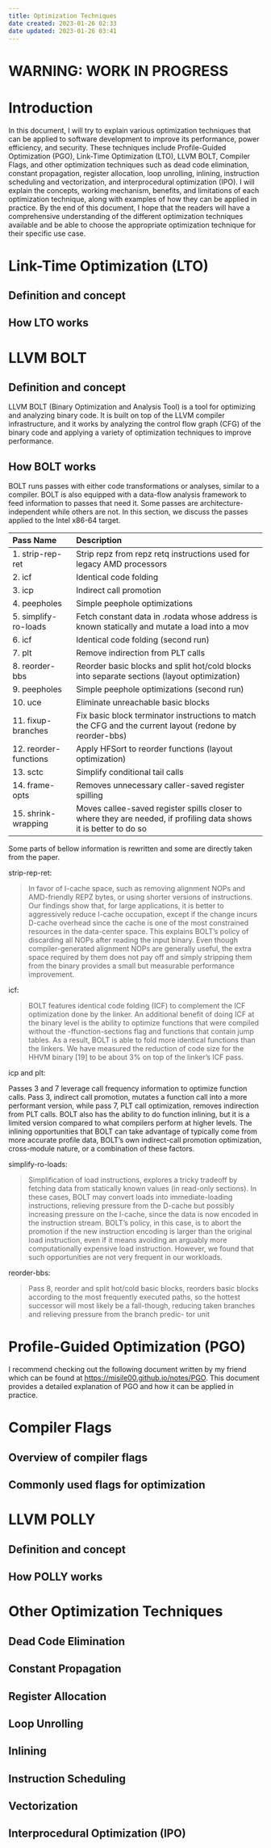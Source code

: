 ```yaml
---
title: Optimization Techniques
date created: 2023-01-26 02:33
date updated: 2023-01-26 03:41
---
```


# WARNING: WORK IN PROGRESS

# Introduction

In this document, I will try to explain various optimization techniques that can be applied to software development to improve its performance, power efficiency, and security. These techniques include Profile-Guided Optimization (PGO), Link-Time Optimization (LTO), LLVM BOLT, Compiler Flags, and other optimization techniques such as dead code elimination, constant propagation, register allocation, loop unrolling, inlining, instruction scheduling and vectorization, and interprocedural optimization (IPO). I will explain the concepts, working mechanism, benefits, and limitations of each optimization technique, along with examples of how they can be applied in practice. By the end of this document, I hope that the readers will have a comprehensive understanding of the different optimization techniques available and be able to choose the appropriate optimization technique for their specific use case.

# Link-Time Optimization (LTO)

## Definition and concept

## How LTO works

# LLVM BOLT

## Definition and concept

LLVM BOLT (Binary Optimization and Analysis Tool) is a tool for optimizing and analyzing binary code. It is built on top of the LLVM compiler infrastructure, and it works by analyzing the control flow graph (CFG) of the binary code and applying a variety of optimization techniques to improve performance.

## How BOLT works

BOLT runs passes with either code transformations or analyses, similar to a compiler. BOLT is also equipped with a data-flow analysis framework to feed information to passes that need it. Some passes are architecture-independent while others are not. In this section, we discuss the passes applied to the Intel x86-64 target.

| Pass Name             | Description                                                                                                       |
| :-------------------- | :---------------------------------------------------------------------------------------------------------------- |
| 1. strip-rep-ret      | Strip repz from repz retq instructions used for legacy AMD processors                                             |
| 2. icf                | Identical code folding                                                                                            |
| 3. icp                | Indirect call promotion                                                                                           |
| 4. peepholes          | Simple peephole optimizations                                                                                     |
| 5. simplify-ro-loads  | Fetch constant data in .rodata whose address is known   statically and mutate a load into a mov                   |
| 6. icf                | Identical code folding (second run)                                                                               |
| 7. plt                | Remove indirection from PLT calls                                                                                 |
| 8. reorder-bbs        | Reorder basic blocks and split hot/cold blocks into separate sections (layout optimization)                       |
| 9. peepholes          | Simple peephole optimizations (second run)                                                                        |
| 10. uce               | Eliminate unreachable basic blocks                                                                                |
| 11. fixup-branches    | Fix basic block terminator instructions to match the CFG and the current layout (redone by reorder-bbs)           |
| 12. reorder-functions | Apply HFSort to reorder functions (layout optimization)                                                           |
| 13. sctc              | Simplify conditional tail calls                                                                                   |
| 14. frame-opts        | Removes unnecessary caller-saved register spilling                                                                |
| 15. shrink-wrapping   | Moves callee-saved register spills closer to where they are needed, if profiling data shows it is better to do so |

Some parts of bellow information is rewritten and some are directly taken from the paper.

strip-rep-ret:

> In favor of I-cache space, such as removing alignment NOPs and AMD-friendly REPZ bytes, or using shorter versions of instructions. Our findings show that, for large applications, it is better to aggressively reduce I-cache occupation, except if the change incurs D-cache overhead since the cache is one of the most constrained resources in the data-center space. This explains BOLT’s policy of discarding all NOPs after reading the input binary. Even though compiler-generated alignment NOPs are generally useful, the extra space required by them does not pay off and simply stripping them from the binary provides a small but measurable performance improvement.

icf:

> BOLT features identical code folding (ICF) to complement the ICF optimization done by the linker. An additional benefit of doing ICF at the binary level is the ability to optimize functions that were compiled without the -ffunction-sections flag and functions that contain jump tables. As a result, BOLT is able to fold more identical functions than the linkers. We have measured the reduction of code size for the HHVM binary [19] to be about 3% on top of the linker’s ICF pass.

icp and plt:

Passes 3 and 7 leverage call frequency information to optimize function calls. Pass 3, indirect call promotion, mutates a function call into a more performant version, while pass 7, PLT call optimization, removes indirection from PLT calls. BOLT also has the ability to do function inlining, but it is a limited version compared to what compilers perform at higher levels. The inlining opportunities that BOLT can take advantage of typically come from more accurate profile data, BOLT’s own indirect-call promotion optimization, cross-module nature, or a combination of these factors.

simplify-ro-loads:

> Simplification of load instructions, explores a tricky tradeoff by fetching data from statically known values (in read-only sections). In these cases, BOLT may convert loads into immediate-loading instructions, relieving pressure from the D-cache but possibly increasing pressure on the I-cache, since the data is now encoded in the instruction stream. BOLT’s policy, in this case, is to abort the promotion if the new instruction encoding is larger than the original load instruction, even if it means avoiding an arguably more computationally expensive load instruction. However, we found that such opportunities are not very frequent in our workloads.

reorder-bbs:

> Pass 8, reorder and split hot/cold basic blocks, reorders basic blocks according to the most frequently executed paths, so the hottest successor will most likely be a fall-though, reducing taken branches and relieving pressure from the branch predic- tor unit

# Profile-Guided Optimization (PGO)

I recommend checking out the following document written by my friend which can be found at <https://misile00.github.io/notes/PGO>. This document provides a detailed explanation of PGO and how it can be applied in practice.

# Compiler Flags

## Overview of compiler flags

## Commonly used flags for optimization

# LLVM POLLY

## Definition and concept

## How POLLY works

# Other Optimization Techniques

## Dead Code Elimination

## Constant Propagation

## Register Allocation

## Loop Unrolling

## Inlining

## Instruction Scheduling

## Vectorization

## Interprocedural Optimization (IPO)
